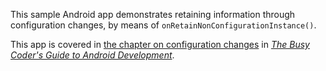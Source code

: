 This sample Android app demonstrates
retaining information through configuration changes, by means of `onRetainNonConfigurationInstance()`.

This app is covered in 
[the chapter on configuration changes](https://commonsware.com/Android/previews/resource-sets-and-configurations)
in [*The Busy Coder's Guide to Android Development*](https://commonsware.com/Android/).

